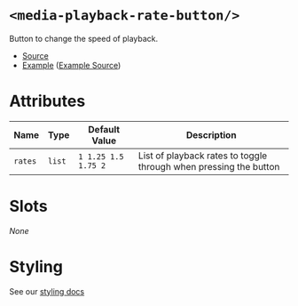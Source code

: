 # `<media-playback-rate-button/>`

Button to change the speed of playback.

- [Source](../src/js/media-playback-rate-button.js)
- [Example](https://media-chrome.mux.dev/examples/control-elements/media-playback-rate-button.html) ([Example Source](../examples/control-elements/media-playback-rate-button.html))

# Attributes

| Name    | Type   | Default Value       | Description                                                       |
| ------- | ------ | ------------------- | ----------------------------------------------------------------- |
| `rates` | `list` | `1 1.25 1.5 1.75 2` | List of playback rates to toggle through when pressing the button |

# Slots

_None_

# Styling

See our [styling docs](./styling.md#Buttons)
